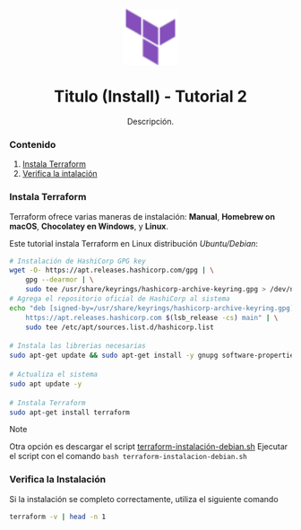 <p align='center'><img src='https://raw.githubusercontent.com/maycloud-mx/ilustraciones/ee27844a4ec7810ee6eab8770fc6c1828fd7772c/logotipos/terraform-logo.svg' align='center' height='100'></p>

<h1 align='center'>Titulo (Install) - Tutorial 2</h1>

<p align='center'>Descripción.</p>

### Contenido

1. [Instala Terraform](#instala-terraform)
2. [Verifica la intalación](#verifica-la-instalación)

### Instala Terraform
Terraform ofrece varias maneras de instalación: __Manual__, __Homebrew on macOS__, __Chocolatey en Windows__, y __Linux__.

Este tutorial instala Terraform en Linux distribución _Ubuntu/Debian_:

```sh
# Instalación de HashiCorp GPG key
wget -O- https://apt.releases.hashicorp.com/gpg | \
	gpg --dearmor | \
	sudo tee /usr/share/keyrings/hashicorp-archive-keyring.gpg > /dev/null
# Agrega el repositorio oficial de HashiCorp al sistema
echo "deb [signed-by=/usr/share/keyrings/hashicorp-archive-keyring.gpg] \
	https://apt.releases.hashicorp.com $(lsb_release -cs) main" | \
	sudo tee /etc/apt/sources.list.d/hashicorp.list

# Instala las librerias necesarias
sudo apt-get update && sudo apt-get install -y gnupg software-properties-common

# Actualiza el sistema
sudo apt update -y

# Instala Terraform
sudo apt-get install terraform
```

>[!Note]
> Otra opción es descargar el script [terraform-instalación-debian.sh](terraform-instalacion-debian.sh)
> Ejecutar el script con el comando `bash terraform-instalacion-debian.sh`

### Verifica la Instalación

Si la instalación se completo correctamente, utiliza el siguiente comando

```sh
terraform -v | head -n 1
```